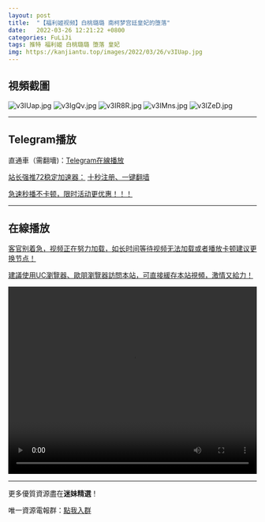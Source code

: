 ```yaml
---
layout: post
title:  "【福利姬视频】白桃璐璐 南柯梦宫廷皇妃的堕落"
date:   2022-03-26 12:21:22 +0800
categories: FuLiJi
tags: 推特 福利姬 白桃璐璐 堕落 皇妃
img: https://kanjiantu.top/images/2022/03/26/v3IUap.jpg
---
```



## 視頻截圖

![v3IUap.jpg](https://kanjiantu.top/images/2022/03/26/v3IUap.jpg)
![v3IgQv.jpg](https://kanjiantu.top/images/2022/03/26/v3IgQv.jpg)
![v3IR8R.jpg](https://kanjiantu.top/images/2022/03/26/v3IR8R.jpg)
![v3IMns.jpg](https://kanjiantu.top/images/2022/03/26/v3IMns.jpg)
![v3IZeD.jpg](https://kanjiantu.top/images/2022/03/26/v3IZeD.jpg)

* * *
## Telegram播放

直通車（需翻墻)：[Telegram在線播放](https://t.me/mimeijingxuan/374)

<u>站长强推72稳定加速器：</u> [十秒注册、一键翻墙](https://www.mimei.blog/skip/vpn.html)


<u>急速秒播不卡顿，限时活动更优惠！！！</u>
* * *
## 在線播放
<u>客官别着急，视频正在努力加载，如长时间等待视频无法加载或者播放卡顿建议更换节点！</u>

<u>建議使用UC瀏覽器、歐朋瀏覽器訪問本站，可直接緩存本站視頻，激情又給力！</u>
<center><video src="https://cdn.publer.io/uploads/videos/62470da4db279736bfa81122/7832c094a1ce1df5c96be16195a29689.mp4" width="100%" height="380px" controls="controls"></video></center>


* * *
更多優質資源盡在**迷妹精選**！

唯一資源電報群：[點我入群](https://t.me/mimeijingxuan)


